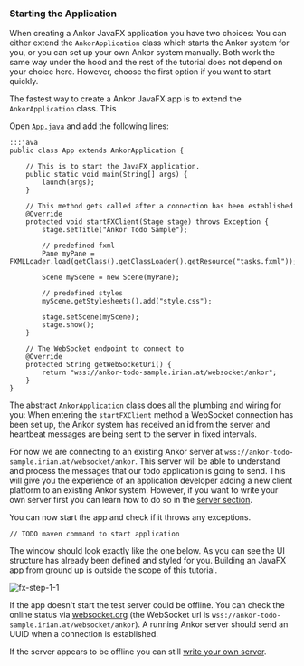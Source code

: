 ### Starting the Application

When creating a Ankor JavaFX application you have two choices: You can either extend the `AnkorApplication` class
which starts the Ankor system for you, or you can set up your own Ankor system manually.
Both work the same way under the hood and the rest of the tutorial does not depend on
your choice here. However, choose the first option if you want to start quickly.

The fastest way to create a Ankor JavaFX app is to extend the `AnkorApplication` class. This

Open [`App.java`][1] and add the following lines:

    :::java
    public class App extends AnkorApplication {

        // This is to start the JavaFX application.
        public static void main(String[] args) {
            launch(args);
        }

        // This method gets called after a connection has been established
        @Override
        protected void startFXClient(Stage stage) throws Exception {
            stage.setTitle("Ankor Todo Sample");

            // predefined fxml
            Pane myPane = FXMLLoader.load(getClass().getClassLoader().getResource("tasks.fxml"));

            Scene myScene = new Scene(myPane);

            // predefined styles
            myScene.getStylesheets().add("style.css");

            stage.setScene(myScene);
            stage.show();
        }

        // The WebSocket endpoint to connect to
        @Override
        protected String getWebSocketUri() {
            return "wss://ankor-todo-sample.irian.at/websocket/ankor";
        }
    }

The abstract `AnkorApplication` class does all the plumbing and wiring for you: When entering the
`startFXClient` method a WebSocket connection has been set up, the Ankor system
has received an id from the server and heartbeat messages are being sent to the server in fixed intervals.

For now we are connecting to an existing Ankor server at `wss://ankor-todo-sample.irian.at/websocket/ankor`.
This server will be able to understand and process the messages that our todo application is going to send.
This will give you the experience of an application developer adding a new client platform to an existing Ankor system.
However, if you want to write your own server first you can learn how to do so in the [server section][2].

You can now start the app and check if it throws any exceptions.

    // TODO maven command to start application

The window should look exactly like the one below. As you can see the UI structure has already been defined and
styled for you. Building an JavaFX app from ground up is outside the scope of this tutorial.</p>

![fx-step-1-1](/static/images/tutorial/fx-step-1-1.png)

If the app doesn't start the test server could be offline.
You can check the online status via
[websocket.org](http://www.websocket.org/echo.html) (the WebSocket url is `wss://ankor-todo-sample.irian.at/websocket/ankor`).
A running Ankor server should send an UUID when a connection is established.

If the server appears to be offline you can still [write your own server][2].

[1]: https://github.com/ankor-io/ankor-todo/blob/fx-step-1/todo-javafx-client/src/main/java/io/ankor/tutorial/App.java
[2]: /tutorials/server/0
